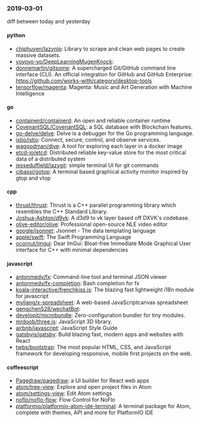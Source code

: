 ### 2019-03-01
diff between today and yesterday

#### python
* [chiphuyen/lazynlp](https://github.com/chiphuyen/lazynlp): Library to scrape and clean web pages to create massive datasets.
* [yoyoyo-yo/DeepLearningMugenKnock](https://github.com/yoyoyo-yo/DeepLearningMugenKnock): 
* [donnemartin/gitsome](https://github.com/donnemartin/gitsome): A supercharged Git/GitHub command line interface (CLI). An official integration for GitHub and GitHub Enterprise: https://github.com/works-with/category/desktop-tools
* [tensorflow/magenta](https://github.com/tensorflow/magenta): Magenta: Music and Art Generation with Machine Intelligence

#### go
* [containerd/containerd](https://github.com/containerd/containerd): An open and reliable container runtime
* [CovenantSQL/CovenantSQL](https://github.com/CovenantSQL/CovenantSQL): a SQL database with Blockchain features.
* [go-delve/delve](https://github.com/go-delve/delve): Delve is a debugger for the Go programming language.
* [istio/istio](https://github.com/istio/istio): Connect, secure, control, and observe services.
* [wagoodman/dive](https://github.com/wagoodman/dive): A tool for exploring each layer in a docker image
* [etcd-io/etcd](https://github.com/etcd-io/etcd): Distributed reliable key-value store for the most critical data of a distributed system
* [jesseduffield/lazygit](https://github.com/jesseduffield/lazygit): simple terminal UI for git commands
* [cjbassi/gotop](https://github.com/cjbassi/gotop): A terminal based graphical activity monitor inspired by gtop and vtop

#### cpp
* [thrust/thrust](https://github.com/thrust/thrust): Thrust is a C++ parallel programming library which resembles the C++ Standard Library.
* [Joshua-Ashton/d9vk](https://github.com/Joshua-Ashton/d9vk): A d3d9 to vk layer based off DXVK's codebase.
* [olive-editor/olive](https://github.com/olive-editor/olive): Professional open-source NLE video editor
* [google/jsonnet](https://github.com/google/jsonnet): Jsonnet - The data templating language
* [apple/swift](https://github.com/apple/swift): The Swift Programming Language
* [ocornut/imgui](https://github.com/ocornut/imgui): Dear ImGui: Bloat-free Immediate Mode Graphical User interface for C++ with minimal dependencies

#### javascript
* [antonmedv/fx](https://github.com/antonmedv/fx): Command-line tool and terminal JSON viewer 
* [antonmedv/fx-completion](https://github.com/antonmedv/fx-completion): Bash completion for fx
* [koala-interactive/frenchkiss.js](https://github.com/koala-interactive/frenchkiss.js): The blazing fast lightweight i18n module for javascript
* [myliang/x-spreadsheet](https://github.com/myliang/x-spreadsheet): A web-based JavaScriptcanvas spreadsheet
* [gengchen528/wechatBot](https://github.com/gengchen528/wechatBot): 
* [developit/microbundle](https://github.com/developit/microbundle):  Zero-configuration bundler for tiny modules.
* [mrdoob/three.js](https://github.com/mrdoob/three.js): JavaScript 3D library.
* [airbnb/javascript](https://github.com/airbnb/javascript): JavaScript Style Guide
* [gatsbyjs/gatsby](https://github.com/gatsbyjs/gatsby): Build blazing fast, modern apps and websites with React
* [twbs/bootstrap](https://github.com/twbs/bootstrap): The most popular HTML, CSS, and JavaScript framework for developing responsive, mobile first projects on the web.

#### coffeescript
* [Pagedraw/pagedraw](https://github.com/Pagedraw/pagedraw): a UI builder for React web apps
* [atom/tree-view](https://github.com/atom/tree-view):  Explore and open project files in Atom
* [atom/settings-view](https://github.com/atom/settings-view):  Edit Atom settings
* [noflo/noflo-flow](https://github.com/noflo/noflo-flow): Flow Control for NoFlo
* [platformio/platformio-atom-ide-terminal](https://github.com/platformio/platformio-atom-ide-terminal): A terminal package for Atom, complete with themes, API and more for PlatformIO IDE
